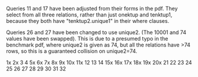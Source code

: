 Queries 11 and 17 have been adjusted from their forms in the pdf.
They select from all three relations, rather than just onektup and tenktup1,
because they both have "tenktup2.unique1" in their where clauses.

Queries 26 and 27 have been changed to use unique2.
(The 10001 and 74 values have been swapped).
This is due to a presumed typo in the benchmark pdf, where
unique2 is given as 74, but all the relations have >74 rows, so this
is a guaranteed collision on unique2=74.

1x
2x
3
4
5x
6x
7x
8x
9x
10x
11x
12
13
14
15x
16x
17x
18x
19x
20x
21
22
23
24
25
26
27
28
29
30
31
32
